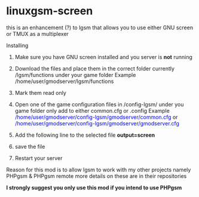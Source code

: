 # linuxgsm-screen
this is an enhancement (?) to lgsm that allows you to use either GNU screen or TMUX as a multiplexer

Installing

1. Make sure you have GNU screen installed and you server is <b>not</b> running

2. Download the files and place them in the correct folder currently /lgsm/functions under your game folder
   Example /home/user/gmodserver/lgsm/functions

3. Mark them read only 

4. Open one of the game configuration files in /config-lgsm/<servername> under you game folder
   only add to either common.cfg or <servername>.config
   Example <span style="color:blue;">/home/user/gmodserver/config-lgsm/gmodserver/common.cfg</span> or <span style="color:blue">/home/user/gmodserver/config-lgsm/gmodserver/gmodserver.cfg</span>

5. Add the following line to the selected file
   <b>output=screen</b>

6. save the file

7. Restart your server

<p>Reason for this mod is to allow lgsm to work with my other projects namely PHPgsm & PHPgsm remote more details on these are in their repositories</p>

<p><b>I strongly suggest you only use this mod if you intend to use PHPgsm</b></p> 
    
